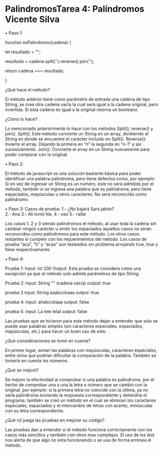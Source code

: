 # PalindromosTarea 4: Palíndromos      Vicente Silva 

•	Paso 1:   

function esPalindromo(cadena) {

let resultado = "";

resultado = cadena.split('').reverse().join('');

return cadena === resultado;

}

¿Qué hace el método?

El método anterior tiene como parámetro de entrada una cadena de tipo String, se crea otra cadena vacía la cual será igual a la cadena original, pero invertida. Si esta cadena es igual a la original retorna un booleano.

¿Cómo lo hace?

Lo mencionado anteriormente lo hace con los métodos Split(), reverse() y join().
Split(): Este método convierte un String en un array, dividiendo el String en donde se encuentre el carácter incluido en Split().
Reverse(): Invierte el array. Dejando la primera en “n” la segunda en “n-1” y así sucesivamente.
Join(): Convierte el array en un String nuevamente para poder comparar con la original.

•	Paso 2: 

El método de javascript es una solución bastante básica para poder identificar una palabra palíndroma, pero tiene defectos como, por ejemplo: Si en vez de ingresar un String es un número, este no será admitido por el método, también si se ingresa una palabra que es palíndroma, pero tiene espaciados, mayúsculas u otros caracteres. No será reconocido como palíndromo.

•	Paso 3: 
Casos de prueba:
1.- ¿No bajará Sara jabón?  
2.- Ana
3.- Alí tomó tila.
4.- oso
5.- rallar

Los casos 1, 2 y 3 siendo palíndromos el método, al usar toda la cadena sin cambiar ningún carácter u omitir los espaciados aquellos casos no serán reconocidos como palíndromos para este método. Los otros casos restantes si cumplen con los requerimientos del método.
Los casos de prueba “aca”, “h” y “acas” son testeados sin problema arrojando true, true y false respectivamente.

•	Paso 4:

Prueba 1:
Input: int 200
Output: Esta prueba se considera como una excepción ya que el método solo admite parámetros de tipo String.



Prueba 2: 
input: String “” (cadena vacia)
output: true

prueba 3
input: String aaabccbaaa
output: true

prueba 4:
input: ahabccbaaa
output: false

prueba 5:
input: La tele letal
output: false

Las pruebas que se hicieron para este método dejan a entender que solo se puede usar palabras simples (sin caracteres especiales, espaciados, mayúsculas, etc.) para hacer un buen uso de este.

¿Qué consideraciones se tomó en cuenta?

En primer lugar, serian las palabras con mayúsculas, caracteres especiales, entre otros que podrían dificultar la comparación de la palabra. También se tomaría en cuenta los números.

¿Qué se mejoró?

Se mejoro la efectividad al comprobar si una palabra es palíndroma, por el hecho de comprobar una a una la letra o número que se cambió con la original, por ejemplo: si la primera letra no coincide con la última, ya no sería palíndroma enviando la respuesta correspondiente y detendría el programa. también se creó un método en el cual se eliminan los caracteres especiales, espaciados y el intercambio de letras con acento, minúsculas con su letra correspondiente.

¿Qué rol juega las pruebas en mejorar su código?

Las pruebas dan a entender si el método funciona correctamente con los casos más sencillos y también con otros mas complejos. El uso de los test nos alerta de que algo no esta funcionando o se usa de forma errónea el método. 




 



